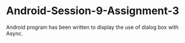 # Android-Session-9-Assignment-3
Android program has been written to display the use of dialog box with Async.
